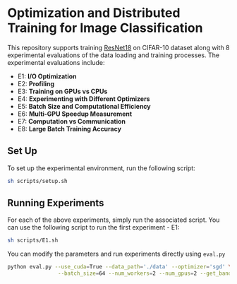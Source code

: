 # Optimization and Distributed Training for Image Classification

This repository supports training [ResNet18]([url](https://arxiv.org/abs/1512.03385)) on CIFAR-10 dataset along with 8 experimental evaluations of the data loading and training processes. The experimental evaluations include:
- E1: **I/O Optimization**
- E2: **Profiling**
- E3: **Training on GPUs vs CPUs**
- E4: **Experimenting with Different Optimizers**
- E5: **Batch Size and Computational Efficiency**
- E6: **Multi-GPU Speedup Measurement**
- E7: **Computation vs Communication**
- E8: **Large Batch Training Accuracy**


## Set Up

To set up the experimental environment, run the following script:

```sh
sh scripts/setup.sh
```
## Running Experiments

For each of the above experiments, simply run the associated script. You can use the following script to run the first experiment - E1: 
```sh
sh scripts/E1.sh
```
You can modify the parameters and run experiments directly using `eval.py`
```sh
python eval.py --use_cuda=True --data_path='./data' --optimizer='sgd' \
                --batch_size=64 --num_workers=2 --num_gpus=2 --get_bandwidth=True
```
